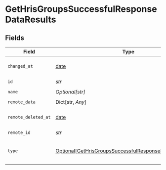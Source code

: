 # GetHrisGroupsSuccessfulResponseDataResults


## Fields

| Field                                                                                                                             | Type                                                                                                                              | Required                                                                                                                          | Description                                                                                                                       |
| --------------------------------------------------------------------------------------------------------------------------------- | --------------------------------------------------------------------------------------------------------------------------------- | --------------------------------------------------------------------------------------------------------------------------------- | --------------------------------------------------------------------------------------------------------------------------------- |
| `changed_at`                                                                                                                      | [date](https://docs.python.org/3/library/datetime.html#date-objects)                                                              | :heavy_check_mark:                                                                                                                | YYYY-MM-DDTHH:mm:ss.sssZ<br/><br/>[](https://developer.mozilla.org/en-US/docs/Web/JavaScript/Reference/Global_Objects/Date/toISOString) |
| `id`                                                                                                                              | *str*                                                                                                                             | :heavy_check_mark:                                                                                                                | N/A                                                                                                                               |
| `name`                                                                                                                            | *Optional[str]*                                                                                                                   | :heavy_check_mark:                                                                                                                | N/A                                                                                                                               |
| `remote_data`                                                                                                                     | Dict[str, *Any*]                                                                                                                  | :heavy_check_mark:                                                                                                                | N/A                                                                                                                               |
| `remote_deleted_at`                                                                                                               | [date](https://docs.python.org/3/library/datetime.html#date-objects)                                                              | :heavy_check_mark:                                                                                                                | YYYY-MM-DDTHH:mm:ss.sssZ<br/><br/>[](https://developer.mozilla.org/en-US/docs/Web/JavaScript/Reference/Global_Objects/Date/toISOString) |
| `remote_id`                                                                                                                       | *str*                                                                                                                             | :heavy_check_mark:                                                                                                                | N/A                                                                                                                               |
| `type`                                                                                                                            | [Optional[GetHrisGroupsSuccessfulResponseDataResultsType]](../../models/shared/gethrisgroupssuccessfulresponsedataresultstype.md) | :heavy_check_mark:                                                                                                                | Type of the group. Can be any of `DEPARTMENT`, `TEAM`, and `COST_CENTER`                                                          |